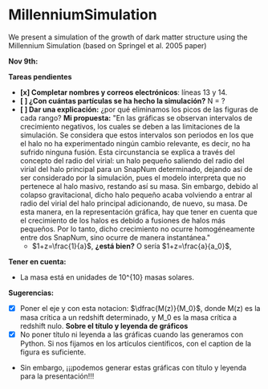 # MillenniumSimulation
We present a simulation of the growth of dark matter structure using the Millennium Simulation (based on Springel et al. 2005 paper)

**Nov 9th:**

**Tareas pendientes**

- **[x] Completar nombres y correos electrónicos**: líneas 13 y 14. 
- **[ ] ¿Con cuántas partículas se ha hecho la simulación?** N = ?
- **[ ] Dar una explicación:** ¿por qué eliminamos los picos de las figuras de cada rango?
  **Mi propuesta:** "En las gráficas se observan intervalos de crecimiento negativos, los cuales se deben a las limitaciones de la simulación. Se considera que estos intervalos son periodos en los que el halo no ha experimentado ningún cambio relevante, es decir, no ha sufrido ninguna fusión. Esta circunstancia se explica a través del concepto del radio del virial: un halo pequeño saliendo del radio del virial del halo principal para un SnapNum determinado, dejando así de ser considerado por la simulación, pues el modelo interpreta que no pertenece al halo masivo, restando así su masa. Sin embargo, debido al colapso gravitacional, dicho halo pequeño acaba volviendo a entrar al radio del virial del halo principal adicionando, de nuevo, su masa.
  De esta manera, en la representación gráfica, hay que tener en cuenta que el crecimiento de los halos es debido a fusiones de halos más pequeños. Por lo tanto, dicho crecimiento no ocurre homogéneamente entre dos SnapNum, sino ocurre de manera instantánea." 
  - $1+z=\frac{1}{a}$, **¿está bien?** O sería $1+z=\frac{a}{a_0}$,
  

**Tener en cuenta:**

- La masa está en unidades de 10^{10} masas solares. 

**Sugerencias:**

- [x] Poner el eje y con esta notacion: $\dfrac{M(z)}{M_0}$, donde M(z) es la masa crítica a un redshift determinado, y M_0 es la masa crítica a redshift nulo. 
**Sobre el título y leyenda de gráficos**
- [x] No poner título ni leyenda a las gráficas cuando las generamos con Python. Si nos fijamos en los artículos científicos, con el caption de la figura es suficiente. 
- Sin embargo, ¡¡¡podemos generar estas gráficas con título y leyenda para la presentación!!!

